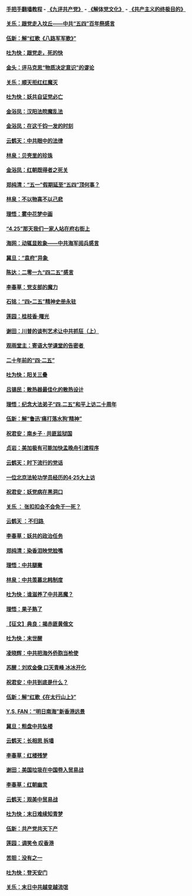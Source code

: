 #### [手把手翻墙教程](https://github.com/gfw-breaker/guides/wiki) -  [《九评共产党》](https://github.com/gfw-breaker/9ping.md?t=05061537) - [《解体党文化》](https://github.com/gfw-breaker/jtdwh.md?t=05061537) - [《共产主义的终极目的》](https://github.com/gfw-breaker/gczydzjmd.md?t=05061537)

#### [关乐：跟党走入坟丘——中共“五四”百年祭感言](../pages/nsc993/n11236150.md?t=05061537) 

#### [伍新：解“红歌《八路军军歌》”](../pages/nsc993/n11227702.md?t=05061537) 

#### [吐为快：跟党走，死的快](../pages/nsc993/n11227511.md?t=05061537) 

#### [金头：评马克思“物质决定意识”的谬论](../pages/nsc993/n11227161.md?t=05061537) 

#### [关乐：顺天拒红红魔灭](../pages/nsc993/n11225393.md?t=05061537) 

#### [吐为快：妖共自证党必亡](../pages/nsc993/n11223109.md?t=05061537) 

#### [金浴凤：汉阳法院魔乱法](../pages/nsc993/n11222083.md?t=05061537) 

#### [金浴凤：在这千钧一发的时刻](../pages/nsc993/n11222047.md?t=05061537) 

#### [云鹤天：中共眼中的法律](../pages/nsc993/n11221943.md?t=05061537) 

#### [林泉：贝壳里的珍珠](../pages/nsc993/n11217073.md?t=05061537) 

#### [金浴凤：红朝既得者之死关](../pages/nsc993/n11217063.md?t=05061537) 

#### [郑纯清：“五一”假期延至“五四”顶何事？](../pages/nsc993/n11217000.md?t=05061537) 

#### [林泉：不以物喜不以己悲](../pages/nsc993/n11216987.md?t=05061537) 

#### [理悟：雾中花梦中画](../pages/nsc993/n11213846.md?t=05061537) 

#### [“4.25”那天我们一家人站在府右街上](../pages/nsc993/n11210435.md?t=05061537) 

#### [海网：动辄显败象——中共海军阅兵感言](../pages/nsc993/n11212147.md?t=05061537) 

#### [冀旦：“袁府”异象 ](../pages/nsc993/n11211996.md?t=05061537) 

#### [陈达：二零一九“四二五”感言](../pages/nsc993/n11211971.md?t=05061537) 

#### [李春草：党支部的魔力](../pages/nsc993/n11211722.md?t=05061537) 

#### [石铭：“四•二五”精神史册永驻](../pages/nsc993/n11210585.md?t=05061537) 

#### [莲园：桂枝香‧曙光](../pages/nsc993/n11210371.md?t=05061537) 

#### [谢田：川普的谈判艺术让中共抓狂（上）](../pages/nsc993/n11209038.md?t=05061537) 

#### [观雨堂主：寄语大学课堂的告密者 ](../pages/nsc993/n11209062.md?t=05061537) 

#### [二十年前的“四·二五”](../pages/nsc993/n11207639.md?t=05061537) 

#### [吐为快：阳关三叠](../pages/nsc993/n11207152.md?t=05061537) 

#### [吕锡民：散热器最佳化的散热设计](../pages/nsc993/n11206294.md?t=05061537) 

#### [理悟：纪念大法弟子“四.二五”和平上访二十周年](../pages/nsc993/n11206269.md?t=05061537) 

#### [伍新：解“鲁迅‘痛打落水狗’精神”](../pages/nsc993/n11206208.md?t=05061537) 

#### [祝君安：南乡子 · 共匪监狱国](../pages/nsc993/n11203831.md?t=05061537) 

#### [贞岩：美加极有可能加快孟晚舟引渡程序](../pages/nsc993/n11203705.md?t=05061537) 

#### [云鹤天：时下流行的党话](../pages/nsc993/n11203254.md?t=05061537) 

#### [一位北京法轮功学员经历的4·25大上访](../pages/nsc993/n11203160.md?t=05061537) 

#### [祝君安：妖党病在黑洞口](../pages/nsc993/n11201449.md?t=05061537) 

#### [关乐 ： 张扣扣会不会免于一死？](../pages/nsc993/n11201363.md?t=05061537) 

#### [云鹤天 ：不归路 ](../pages/nsc993/n11201359.md?t=05061537) 

#### [李春草：妖共的政治任务](../pages/nsc993/n11199926.md?t=05061537) 

#### [郑纯清：染香泪映党脸嘴](../pages/nsc993/n11199911.md?t=05061537) 

#### [理悟：中共腿撇](../pages/nsc993/n11199727.md?t=05061537) 

#### [林泉：中共羡慕北韩制度](../pages/nsc993/n11199776.md?t=05061537) 

#### [吐为快：谁滋养了中共恶魔？](../pages/nsc993/n11199706.md?t=05061537) 

#### [理悟：果子熟了](../pages/nsc993/n11196774.md?t=05061537) 

#### [【征文】典良：揭赤匪黄俄文](../pages/nsc993/n11195773.md?t=05061537) 

#### [吐为快：末世醒](../pages/nsc993/n11196757.md?t=05061537) 

#### [凌晓辉：中共把海外侨胞当枪使](../pages/nsc993/n11195270.md?t=05061537) 

#### [苏醒：刘欢金像 口天青峰 冰冰开化](../pages/nsc993/n11194046.md?t=05061537) 

#### [祝君安：中共到底是什么？](../pages/nsc993/n11193828.md?t=05061537) 

#### [伍新：解“红歌《在太行山上》”](../pages/nsc993/n11193680.md?t=05061537) 

#### [Y.S. FAN：“明日南海”新香港远景](../pages/nsc993/n11189809.md?t=05061537) 

#### [冀旦：粗盘中共坠楼](../pages/nsc993/n11188872.md?t=05061537) 

#### [云鹤天：长相思 拆墙](../pages/nsc993/n11187494.md?t=05061537) 

#### [李春草：红楼残梦](../pages/nsc993/n11187468.md?t=05061537) 

#### [谢田：美国垃圾在中国卷入贸易战](../pages/nsc993/n11184083.md?t=05061537) 

#### [李春草：红朝幽灵](../pages/nsc993/n11186717.md?t=05061537) 

#### [云鹤天：观美中贸易战](../pages/nsc993/n11184252.md?t=05061537) 

#### [吐为快：末日难续知青梦](../pages/nsc993/n11183957.md?t=05061537) 

#### [伍新：共产党共天下产](../pages/nsc993/n11183941.md?t=05061537) 

#### [莲园：调笑令 叹香港](../pages/nsc993/n11183930.md?t=05061537) 

#### [苦胆：没有之一](../pages/nsc993/n11183909.md?t=05061537) 

#### [吐为快：登天安门](../pages/nsc993/n11183895.md?t=05061537) 

#### [关乐：末日中共越变越流氓](../pages/nsc993/n11183026.md?t=05061537) 

